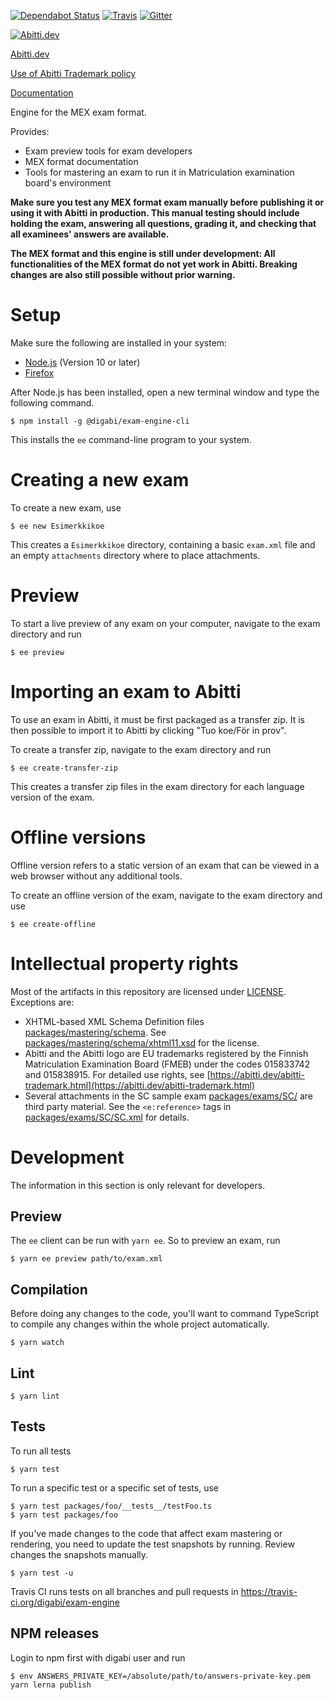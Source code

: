 [![Dependabot Status](https://api.dependabot.com/badges/status?host=github&repo=digabi/exam-engine&identifier=223358056)](https://dependabot.com)
[![Travis](https://travis-ci.org/digabi/exam-engine.svg?branch=master)](https://travis-ci.org/digabi/exam-engine)
[![Gitter](https://badges.gitter.im/abitti-dev/exam-engine.svg)](https://gitter.im/abitti-dev/exam-engine?utm_source=badge&utm_medium=badge&utm_campaign=pr-badge)

[![Abitti.dev](https://abitti.dev/images/abittidev_logo.svg)](https://abitti.dev/)

[Abitti.dev](https://abitti.dev)

[Use of Abitti Trademark policy](https://abitti.dev/abitti-trademark.html)

[Documentation](https://digabi.github.io/exam-engine/MexDocumentation/)

Engine for the MEX exam format.

Provides:

- Exam preview tools for exam developers
- MEX format documentation
- Tools for mastering an exam to run it in Matriculation examination board's environment

**Make sure you test any MEX format exam manually before publishing it or using it with Abitti in
production. This manual testing should include holding the exam, answering all questions, grading
it, and checking that all examinees' answers are available.**

**The MEX format and this engine is still under development: All functionalities of the MEX format
do not yet work in Abitti. Breaking changes are also still possible without prior warning.**

# Setup

Make sure the following are installed in your system:

- [Node.js](https://nodejs.org/en/) (Version 10 or later)
- [Firefox](https://www.mozilla.org/fi-FI/firefox/new/)

After Node.js has been installed, open a new terminal window and type the
following command.

```
$ npm install -g @digabi/exam-engine-cli
```

This installs the `ee` command-line program to your system.

# Creating a new exam

To create a new exam, use

```
$ ee new Esimerkkikoe
```

This creates a `Esimerkkikoe` directory, containing a basic `exam.xml` file and an
empty `attachments` directory where to place attachments.

# Preview

To start a live preview of any exam on your computer, navigate to the exam
directory and run

```
$ ee preview
```

# Importing an exam to Abitti

To use an exam in Abitti, it must be first packaged as a transfer zip. It is
then possible to import it to Abitti by clicking "Tuo koe/För in prov".

To create a transfer zip, navigate to the exam directory and run

```
$ ee create-transfer-zip
```

This creates a transfer zip files in the exam directory for each language
version of the exam.

# Offline versions

Offline version refers to a static version of an exam that can be viewed in
a web browser without any additional tools.

To create an offline version of the exam, navigate to the exam directory and
use

```
$ ee create-offline
```

# Intellectual property rights

Most of the artifacts in this repository are licensed under [LICENSE](LICENSE). Exceptions are:

- XHTML-based XML Schema Definition files [packages/mastering/schema](packages/mastering/schema).
  See [packages/mastering/schema/xhtml11.xsd](packages/mastering/schema/xhtml11.xsd) for the license.
- Abitti and the Abitti logo are EU trademarks registered by the Finnish Matriculation Examination
  Board (FMEB) under the codes 015833742 and 015838915.
  For detailed use rights, see [https://abitti.dev/abitti-trademark.html](https://abitti.dev/abitti-trademark.html)
- Several attachments in the SC sample exam [packages/exams/SC/](packages/exams/SC/) are third party material. See
  the `<e:reference>` tags in [packages/exams/SC/SC.xml](packages/exams/SC/SC.xml) for details.

# Development

The information in this section is only relevant for developers.

## Preview

The `ee` client can be run with `yarn ee`. So to preview an exam, run

```
$ yarn ee preview path/to/exam.xml
```

## Compilation

Before doing any changes to the code, you'll want to command TypeScript to compile
any changes within the whole project automatically.

```
$ yarn watch
```

## Lint

```
$ yarn lint
```

## Tests

To run all tests

```
$ yarn test
```

To run a specific test or a specific set of tests, use

```
$ yarn test packages/foo/__tests__/testFoo.ts
$ yarn test packages/foo
```

If you've made changes to the code that affect exam mastering or rendering,
you need to update the test snapshots by running. Review changes the snapshots manually.

```
$ yarn test -u
```

Travis CI runs tests on all branches and pull requests in https://travis-ci.org/digabi/exam-engine

## NPM releases

Login to npm first with digabi user and run

```
$ env ANSWERS_PRIVATE_KEY=/absolute/path/to/answers-private-key.pem yarn lerna publish
```
